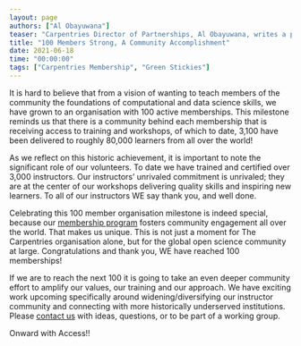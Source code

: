 ```yaml
---
layout: page
authors: ["Al Obayuwana"]
teaser: "Carpentries Director of Partnerships, Al Obayuwana, writes a post commemorating 100 Carpentries memberships"
title: "100 Members Strong, A Community Accomplishment"
date: 2021-06-18
time: "00:00:00"
tags: ["Carpentries Membership", "Green Stickies"]
---
```


It is hard to believe that from a vision of wanting to teach members of the community the foundations of computational and data science skills, we have grown to an organisation with 100 active memberships. This milestone reminds us that there is a community behind each membership that is receiving access to training and workshops, of which to date, 3,100 have been delivered to roughly 80,000 learners from all over the world!

As we reflect on this historic achievement, it is important to note the significant role of our volunteers. To date we have trained and certified over 3,000 instructors. Our instructors’ unrivaled commitment is unrivaled; they are at the center of our workshops delivering quality skills and inspiring new learners. To all of our instructors WE say thank you, and well done.

Celebrating this 100 member organisation milestone is indeed special, because our 
[membership program](https://carpentries.org/membership/) fosters community engagement all over the world. That makes us unique. This is not just a moment for The Carpentries organisation alone, but for the global open science community at large. Congratulations and thank you, WE have reached 100 memberships!

If we are to reach the next 100 it is going to take an even deeper community effort to amplify our values, our training and our approach. We have exciting work upcoming specifically around widening/diversifying our instructor community and connecting with more historically underserved institutions. Please [contact us](mailto:membership@carpentries.org) with ideas, questions, or to be part of a working group.

Onward with Access!!
